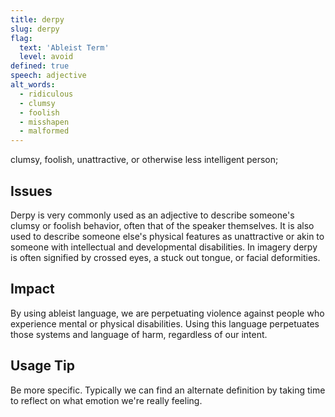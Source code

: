 ```yaml
---
title: derpy
slug: derpy
flag:
  text: 'Ableist Term'
  level: avoid
defined: true
speech: adjective
alt_words:
  - ridiculous
  - clumsy
  - foolish
  - misshapen
  - malformed
---
```


clumsy, foolish, unattractive, or otherwise less intelligent person; 

## Issues

Derpy is very commonly used as an adjective to describe someone's clumsy or foolish behavior, often that of the speaker themselves. It is also used to describe someone else's physical features as unattractive or akin to someone with intellectual and developmental disabilities. In imagery derpy is often signified by crossed eyes, a stuck out tongue, or facial deformities. 

## Impact

By using ableist language, we are perpetuating violence against people who experience mental or physical disabilities. Using this language perpetuates those systems and language of harm, regardless of our intent.

## Usage Tip

Be more specific. Typically we can find an alternate definition by taking time to reflect on what emotion we're really feeling.